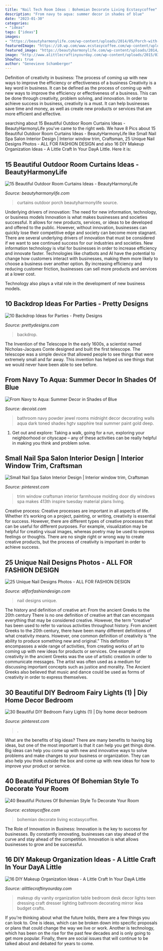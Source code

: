 ```yaml
---
title: "Nail Tech Room Ideas : Bohemian Decorate Living Ecstasycoffee"
description: "From navy to aqua: summer decor in shades of blue"
date: "2023-01-30"
categories:
- "ideas"
tags: ["ideas"]
images:
- "https://beautyharmonylife.com/wp-content/uploads/2014/05/Porch-with-Curtains-6_wm1.jpg"
featuredImage: "https://i0.wp.com/www.ecstasycoffee.com/wp-content/uploads/2016/10/Bohemian-Living-Room-Designs-35.jpg"
featured_image: "https://beautyharmonylife.com/wp-content/uploads/2014/05/Porch-with-Curtains-6_wm1.jpg"
image: "http://www.alittlecraftinyourday.com/wp-content/uploads/2015/03/9ab78d38ea864981325beaf26ad9762a.jpg"
ShowToc: true
author: "Genevieve Schamberger"
---
```



Definition of creativity in business: The process of coming up with new ways to improve the efficiency or effectiveness of a business
Creativity is a key word in business. It can be defined as the process of coming up with new ways to improve the efficiency or effectiveness of a business. This can be done through creativity, problem solving, and innovation. 
In order to achieve success in business, creativity is a must. It can help businesses save time and money, as well as create new products or services that are more efficient and effective.

	

		
searching about 15 Beautiful Outdoor Room Curtains Ideas - BeautyHarmonyLife you've came to the right web. We have 8 Pics about 15 Beautiful Outdoor Room Curtains Ideas - BeautyHarmonyLife like Small Nail Spa Salon Interior Design | Interior window trim, Craftsman, 25 Unique Nail Designs Photos - ALL FOR FASHION DESIGN and also 16 DIY Makeup Organization Ideas - A Little Craft In Your DayA Little. Here it is:
		
    
## 15 Beautiful Outdoor Room Curtains Ideas - BeautyHarmonyLife

<img loading=lazy src="https://beautyharmonylife.com/wp-content/uploads/2014/05/Porch-with-Curtains-6_wm1.jpg" onerror="this.onerror=null;this.src='https://tse1.mm.bing.net/th?id=OIP.Bz04R-8mB3cgscJhn5xb9AHaIk&amp;pid=15.1';" alt="15 Beautiful Outdoor Room Curtains Ideas - BeautyHarmonyLife">

_Source: beautyharmonylife.com_

>curtains outdoor porch beautyharmonylife source. 

	

Underlying drivers of innovation: The need for new information, technology, or business models
Innovation is what makes businesses and societies successful. It allows for new products, services, or ideas to be developed and offered to the public. However, without innovation, businesses can quickly lose their competitive edge and society can become more stagnant. There are several underlying drivers of innovation that must be considered if we want to see continued success for our industries and societies.
New information technology is vital for businesses in order to increase efficiency and innovate faster. Technologies like chatbots and AI have the potential to change how customers interact with businesses, making them more likely to choose a business over another option. By increasing efficiency and reducing customer friction, businesses can sell more products and services at a lower cost.

Technology also plays a vital role in the development of new business models.

    
## 10 Backdrop Ideas For Parties - Pretty Designs

<img loading=lazy src="http://www.prettydesigns.com/wp-content/uploads/2015/08/10-backdrop-ideas-for-parties4.jpg" onerror="this.onerror=null;this.src='https://tse1.mm.bing.net/th?id=OIP.Wf_VkXq-Pzbqw7GErN9mwgHaLI&amp;pid=15.1';" alt="10 Backdrop Ideas for Parties - Pretty Designs">

_Source: prettydesigns.com_

>backdrop. 

	

The Invention of the Telescope
In the early 1600s, a scientist named Nicholas-Jacques Conte designed and built the first telescope. The telescope was a simple device that allowed people to see things that were extremely small and far away. This invention has helped us see things that we would never have been able to see before.

    
## From Navy To Aqua: Summer Decor In Shades Of Blue

<img loading=lazy src="http://cdn.decoist.com/wp-content/uploads/2012/06/sapphire-blue-bathroom.jpg" onerror="this.onerror=null;this.src='https://tse3.mm.bing.net/th?id=OIP.ZRj16zHsqeqf-GaYq1paCAHaLH&amp;pid=15.1';" alt="From Navy to Aqua: Summer Decor in Shades of Blue">

_Source: decoist.com_

>bathroom navy powder jewel rooms midnight decor decorating walls aqua dark toned shades hgtv sapphire teal summer paint gold deep. 

	

1. Get out and explore: Taking a walk, going for a run, exploring your neighborhood or cityscape – any of these activities can be really helpful in making you think and problem solve. 

    
## Small Nail Spa Salon Interior Design | Interior Window Trim, Craftsman

<img loading=lazy src="https://i.pinimg.com/736x/5a/1f/a9/5a1fa9076a35c35f8016c0cf9ee32f09.jpg" onerror="this.onerror=null;this.src='https://tse4.mm.bing.net/th?id=OIP.rMOEabMwRafYWBIb1JODRgHaLI&amp;pid=15.1';" alt="Small Nail Spa Salon Interior Design | Interior window trim, Craftsman">

_Source: pinterest.com_

>trim window craftsman interior farmhouse molding door diy windows spa makes 413th inspire tuesday material plans living. 

	

Creative process:
Creative processes are important in all aspects of life. Whether it’s working on a project, painting, or writing, creativity is essential for success. However, there are different types of creative processes that can be useful for different purposes. For example, visualization may be helpful for creating visual images, whereas poetry may be used to express feelings or thoughts. There are no single right or wrong way to create creative products, but the process of creativity is important in order to achieve success.

    
## 25 Unique Nail Designs Photos - ALL FOR FASHION DESIGN

<img loading=lazy src="https://allforfashiondesign.com/wp-content/uploads/2013/09/n-16.jpg" onerror="this.onerror=null;this.src='https://tse1.mm.bing.net/th?id=OIP.YxD3y5ooDIU3ToVB7w1_igHaJ3&amp;pid=15.1';" alt="25 Unique Nail Designs Photos - ALL FOR FASHION DESIGN">

_Source: allforfashiondesign.com_

>nail designs unique. 

	

The history and definition of creative art: From the ancient Greeks to the 20th century
There is no one definition of creative art that can encompass everything that may be considered creative. However, the term “creative” has been used to refer to various activities throughout history. From ancient Greeks to the 20th century, there have been many different definitions of what creativity means. However, one common definition of creativity is “the ability to produce something new and original.” This definition encompasses a wide range of activities, from creating works of art to coming up with new ideas for products or services.
One example of creativity in the ancient Greeks was the use of artistic creation in order to communicate messages. The artist was often used as a medium for discussing important concepts such as justice and morality. The Ancient Greeks also believed that music and dance could be used as forms of creativity in order to express themselves.

    
## 30 Beautiful DIY Bedroom Fairy Lights (1) | Diy Home Decor Bedroom

<img loading=lazy src="https://i.pinimg.com/736x/a9/11/cc/a911cccd9c6be146f91e29a533ee2d04.jpg" onerror="this.onerror=null;this.src='https://tse3.mm.bing.net/th?id=OIP.XvRj5Ri2zDvKx9xtIYFEagHaMm&amp;pid=15.1';" alt="30 Beautiful DIY Bedroom Fairy Lights (1) | Diy home decor bedroom">

_Source: pinterest.com_

>. 

	

What are the benefits of big ideas?
There are many benefits to having big ideas, but one of the most important is that it can help you get things done. Big ideas can help you come up with new and innovative ways to solve problems and make changes to your business or organization. They can also help you think outside the box and come up with new ideas for how to improve your product or service.

    
## 40 Beautiful Pictures Of Bohemian Style To Decorate Your Room

<img loading=lazy src="https://i0.wp.com/www.ecstasycoffee.com/wp-content/uploads/2016/10/Bohemian-Living-Room-Designs-35.jpg" onerror="this.onerror=null;this.src='https://tse2.mm.bing.net/th?id=OIP.YRsEy2Wyo410chk2s7XReAHaK3&amp;pid=15.1';" alt="40 Beautiful Pictures Of Bohemian Style To Decorate Your Room">

_Source: ecstasycoffee.com_

>bohemian decorate living ecstasycoffee. 

	

The Role of Innovation in Business:
Innovation is the key to success for businesses. By constantly innovating, businesses can stay ahead of the curve and stay ahead of the competition. Innovation is what allows businesses to grow and be successful.

    
## 16 DIY Makeup Organization Ideas - A Little Craft In Your DayA Little

<img loading=lazy src="http://www.alittlecraftinyourday.com/wp-content/uploads/2015/03/9ab78d38ea864981325beaf26ad9762a.jpg" onerror="this.onerror=null;this.src='https://tse3.mm.bing.net/th?id=OIP.k4tP0dwT3nnUtf5BIID5AwHaLF&amp;pid=15.1';" alt="16 DIY Makeup Organization Ideas - A Little Craft In Your DayA Little">

_Source: alittlecraftinyourday.com_

>makeup diy vanity organization table bedroom desk decor lights teen dressing craft dresser lighting bathroom decorating mirror ikea budget crafts. 

	

If you're thinking about what the future holds, there are a few things you can look to. One is ideas, which can be broken down into specific proposals or plans that could change the way we live or work. Another is technology, which has been on the rise for the past few decades and is only going to get more popular. Finally, there are social issues that will continue to be talked about and debated for years to come.

